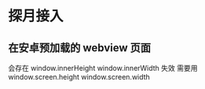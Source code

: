 # 探月接入

## 在安卓预加载的 webview 页面

会存在 window.innerHeight window.innerWidth 失效 需要用 window.screen.height window.screen.width

##

